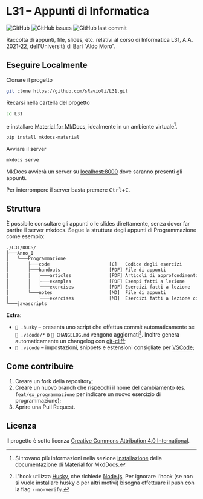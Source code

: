 # L31 – Appunti di Informatica

![GitHub](https://img.shields.io/github/license/sRavioli/L31)
![GitHub issues](https://img.shields.io/github/issues/sRavioli/L31)
![GitHub last commit](https://img.shields.io/github/last-commit/sRavioli/L31)

Raccolta di appunti, file, slides, etc. relativi al corso di Informatica L31,
A.A. 2021-22, dell'Università di Bari "Aldo Moro".

## Eseguire Localmente

Clonare il progetto

```bash
git clone https://github.com/sRavioli/L31.git
```

Recarsi nella cartella del progetto

```bash
cd L31
```

e installare [Material for MkDocs](https://squidfunk.github.io/mkdocs-material/),
idealmente in un ambiente virtuale[^1].

```bash
pip install mkdocs-material
```

Avviare il server

```bash
mkdocs serve
```

MkDocs avvierà un server su [localhost:8000](http://localhost:8000/) dove
saranno presenti gli appunti.

Per interrompere il server basta premere <kbd>Ctrl</kbd>+<kbd>C</kbd>.

## Struttura

È possibile consultare gli appunti o le slides direttamente, senza dover far
partire il server mkdocs. Segue la struttura degli appunti di Programmazione
come esempio:

```txt
./L31/DOCS/
├───Anno_I
│   └───Programmazione
│       ├───code                      [C]   Codice degli esercizi
│       ├───handouts                  [PDF] File di appunti
│       │   ├───articles              [PDF] Articoli di approfondimento
│       │   ├───examples              [PDF] Esempi fatti a lezione
│       │   └───exercises             [PDF] Esercizi fatti a lezione
│       └───notes                     [MD]  File di appunti
│           └───exercises             [MD]  Esercizi fatti a lezione con soluzione
└───javascripts
```

**Extra**:

- `📂 .husky` – presenta uno script che effettua commit automaticamente se
  `📂 .vscode/*` o `📄 CHANGELOG.md` vengono aggiornati[^2]. Inoltre genera
  automaticamente un changelog con [git-cliff](https://www.github.com/orhun/git-cliff);
- `📂 .vscode` – impostazioni, snippets e estensioni consigliate per
  [VSCode](https://github.com/microsoft/vscode);

## Come contribuire

1. Creare un fork della repository;
2. Creare un nuovo branch che rispecchi il nome del cambiamento (es.
   `feat/ex_programmazione` per indicare un nuovo esercizio di programmazione);
3. Aprire una Pull Request.

## Licenza

Il progetto è sotto licenza [Creative Commons Attribution 4.0 International](LICENSE.txt).

[^1]:
    Si trovano più informazioni nella sezione [installazione](https://squidfunk.github.io/mkdocs-material/getting-started/#installation)
    della documentazione di Material for MkdDocs.
[^2]:
    L'hook utilizza [Husky](https://typicode.github.io/husky/#/?id=install), che
    richiede [Node.js](https://nodejs.org/it/). Per ignorare l'hook (se non si
    vuole installare husky o per altri motivi) bisogna effettuare il push con
    la flag `--no-verify`.

